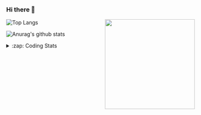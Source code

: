 ### Hi there 👋

<!--
**tao8687/tao8687** is a ✨ _special_ ✨ repository because its `README.md` (this file) appears on your GitHub profile.

Here are some ideas to get you started:

- 🔭 I’m currently working on ...
- 🌱 I’m currently learning ...
- 👯 I’m looking to collaborate on ...
- 🤔 I’m looking for help with ...
- 💬 Ask me about ...
- 📫 How to reach me: ...
- 😄 Pronouns: ...
- ⚡ Fun fact: ...
-->

<img align='right' src="https://media.giphy.com/media/M9gbBd9nbDrOTu1Mqx/giphy.gif" width="240">

  
![Top Langs](https://github-readme-stats.vercel.app/api/top-langs/?username=tao8687&layout=compact&title_color=23238E&text_color=A67D3D)

![Anurag's github stats](https://github-readme-stats.vercel.app/api?username=tao8687&show_icons=true&&text_color=A67D3D&title_color=23238E&show_icons=false&count_private=true&hide=stars)

<details>
  <summary>:zap: Coding Stats</summary>
  <br>
    
<!--START_SECTION:waka-->

```txt
From: 20 September 2025 - To: 27 September 2025

Bash         4 hrs 24 mins   ████████████▒░░░░░░░░░░░░   48.67 %
YAML         2 hrs 5 mins    █████▓░░░░░░░░░░░░░░░░░░░   23.08 %
Markdown     53 mins         ██▒░░░░░░░░░░░░░░░░░░░░░░   09.84 %
JavaScript   40 mins         ██░░░░░░░░░░░░░░░░░░░░░░░   07.51 %
Other        36 mins         █▓░░░░░░░░░░░░░░░░░░░░░░░   06.68 %
```

<!--END_SECTION:waka-->
</details>
